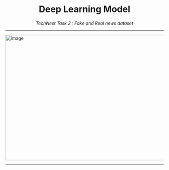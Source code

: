 <h1 align="center"> Deep Learning Model</h1>
<p align="center"><em> TechNest Task 2 : Fake and Real news dataset </em></p>

---

<img align="center" width="795" height="400" alt="image" src="https://github.com/user-attachments/assets/a44eee8f-11e5-40ff-984c-2fb05520e1fe" />

---

